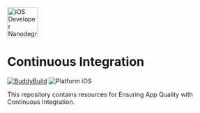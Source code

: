 <img src="https://s3-us-west-1.amazonaws.com/udacity-content/degrees/catalog-images/nd003.png" alt="iOS Developer Nanodegree logo" height="70" >

# Continuous Integration

[![BuddyBuild](https://dashboard.buddybuild.com/api/statusImage?appID=596819f3743a260001ae9639&branch=master&build=latest)](https://dashboard.buddybuild.com/apps/596819f3743a260001ae9639/build/latest?branch=master)
![Platform iOS](https://img.shields.io/badge/nanodegree-iOS-blue.svg)

This repository contains resources for Ensuring App Quality with Continuous Integration.
